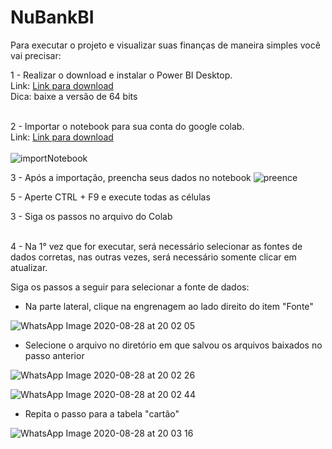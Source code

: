 # NuBankBI

Para executar o projeto e visualizar suas finanças de maneira simples você vai precisar:</br>

1 - Realizar o download e instalar o Power BI Desktop. <br>
    Link: <a href="https://www.microsoft.com/pt-BR/download/details.aspx?id=58494">Link para download</a></br>
    Dica: baixe a versão de 64 bits</br></br>
    
2 - Importar o notebook para sua conta do google colab. <br>
    Link: <a href="https://colab.research.google.com/notebooks/intro.ipynb#recent=true">Link para download</a></br></br>
    ![importNotebook](https://user-images.githubusercontent.com/28153841/91622967-84f87480-e967-11ea-9ce6-5abf0e9d66ca.jpg)

3 - Após a importação, preencha seus dados no notebook 
    ![preence](https://user-images.githubusercontent.com/28153841/91623146-3c8d8680-e968-11ea-98a3-bbcab0689963.png)

5 - Aperte CTRL + F9 e execute todas as células

3 - Siga os passos no arquivo do Colab</br></br>

4 - Na 1° vez que for executar, será necessário selecionar as fontes de dados corretas, nas outras vezes, será necessário somente clicar em atualizar.

Siga os passos a seguir para selecionar a fonte de dados:

 - Na parte lateral, clique na engrenagem ao lado direito do item "Fonte" </br>

![WhatsApp Image 2020-08-28 at 20 02 05](https://user-images.githubusercontent.com/28153841/91623690-5e880880-e96a-11ea-9cf3-951bd08a758f.jpeg)

 - Selecione o arquivo no diretório em que salvou os arquivos baixados no passo anterior</br>
 
![WhatsApp Image 2020-08-28 at 20 02 26](https://user-images.githubusercontent.com/28153841/91623689-5cbe4500-e96a-11ea-9e42-03ff5b52afac.jpeg)

![WhatsApp Image 2020-08-28 at 20 02 44](https://user-images.githubusercontent.com/28153841/91623687-5af48180-e96a-11ea-98d4-f5083def830c.jpeg)

 - Repita o passo para a tabela "cartão" 

![WhatsApp Image 2020-08-28 at 20 03 16](https://user-images.githubusercontent.com/28153841/91623682-55973700-e96a-11ea-8a55-602cd48e76e3.jpeg)



